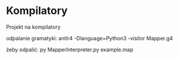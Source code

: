 # Kompilatory
Projekt na kompilatory


odpalanie gramatyki:
antlr4 -Dlanguage=Python3 -visitor Mapper.g4



żeby odpalić:
py MapperInterpreter.py example.map
